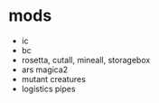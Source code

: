 # mods

* ic
* bc
* rosetta, cutall, mineall, storagebox
* ars magica2
* mutant creatures
* logistics pipes

